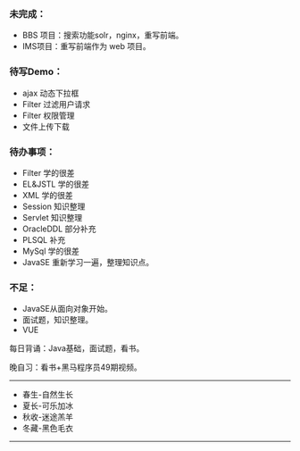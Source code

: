 ### 未完成：

- BBS 项目：搜索功能solr，nginx，重写前端。
- IMS项目：重写前端作为 web 项目。

### 待写Demo：

- ajax 动态下拉框
- Filter 过滤用户请求
- Filter 权限管理
- 文件上传下载

### 待办事项：

- Filter 学的很差
- EL&JSTL 学的很差
- XML 学的很差
- Session 知识整理
- Servlet 知识整理
- OracleDDL 部分补充
- PLSQL 补充
- MySql 学的很差
- JavaSE 重新学习一遍，整理知识点。

### 不足：

- JavaSE从面向对象开始。
- 面试题，知识整理。
- VUE

每日背诵：Java基础，面试题，看书。

晚自习：看书+黑马程序员49期视频。







---

- 春生-自然生长
- 夏长-可乐加冰
- 秋收-迷途羔羊
- 冬藏-黑色毛衣

---